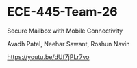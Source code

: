 # ECE-445-Team-26  
Secure Mailbox with Mobile Connectivity  
  
Avadh Patel, Neehar Sawant, Roshun Navin  

https://youtu.be/dUf7jPLr7vo 
